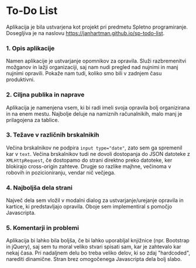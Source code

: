 # To-Do List  

Aplikacija je bila ustvarjena kot projekt pri predmetu Spletno programiranje. Dosegljiva je na naslovu https://janhartman.github.io/sp-todo-list.

### 1. Opis aplikacije
Namen aplikacije je ustvarjanje opomnikov za opravila. Služi razbremenitvi možganov in lažji organizaciji, saj nam nudi pregled nad nujnimi in manj nujnimi opravili. Pokaže nam tudi, koliko smo bili v zadnjem času produktivni.

### 2. Ciljna publika in naprave
Aplikacija je namenjena vsem, ki bi radi imeli svoja opravila bolj organizirana in na enem mestu. Najbolje deluje na namiznih računalnikih, malo manj je prilagojena za tablice.

### 3. Težave v različnih brskalnikih
Večina brskalnikov ne podpira `input type="date"`, zato sem ga spremenil kar v `text`. Večina brskalnikov tudi ne dovoli dostopanja do JSON datoteke z `XMLHttpRequest`, če dostopamo do strani direktno preko datoteke, ker blokirajo cross-origin zahteve. Drugje so razlike majhne, večinoma v robovih in pozicioniranju, vendar nič večjega.

### 4. Najboljša dela strani
Največ dela sem vložil v modalni dialog za ustvarjanje/urejanje opravila in kartice, ki predstavljajo opravila. Oboje sem implementiral s pomočjo Javascripta.

### 5. Komentarji in problemi
Aplikacija bi lahko bila boljša, če bi lahko uporabljal knjižnice (npr. Bootstrap in jQuery), saj sem tu moral veliko stvari spisati sam, kar je zahtevalo kar nekaj časa. Pri nadaljnem delu bo treba veliko delov, ki so zdaj "hardcoded", narediti dinamične. Stran brez omogočenega Javascripta dela bolj slabo.